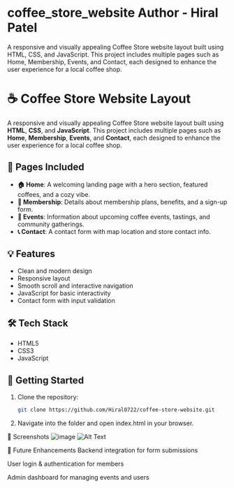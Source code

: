 # coffee_store_website Author - Hiral Patel
A responsive and visually appealing Coffee Store website layout built using HTML, CSS, and JavaScript. This project includes multiple pages such as Home, Membership, Events, and Contact, each designed to enhance the user experience for a local coffee shop.

# ☕ Coffee Store Website Layout

A responsive and visually appealing Coffee Store website layout built using **HTML**, **CSS**, and **JavaScript**. This project includes multiple pages such as **Home**, **Membership**, **Events**, and **Contact**, each designed to enhance the user experience for a local coffee shop.

## 🧩 Pages Included

- **🏠 Home**: A welcoming landing page with a hero section, featured coffees, and a cozy vibe.
- **🎫 Membership**: Details about membership plans, benefits, and a sign-up form.
- **📅 Events**: Information about upcoming coffee events, tastings, and community gatherings.
- **📞 Contact**: A contact form with map location and store contact info.

## 💡 Features

- Clean and modern design
- Responsive layout
- Smooth scroll and interactive navigation
- JavaScript for basic interactivity
- Contact form with input validation

## 🛠️ Tech Stack

- HTML5
- CSS3 
- JavaScript

  
## 🚀 Getting Started

1. Clone the repository:
   ```bash
   git clone https://github.com/Hiral0722/coffee-store-website.git
   
2. Navigate into the folder and open index.html in your browser.

📸 Screenshots
![image](https://github.com/user-attachments/assets/38c01b2d-b7a2-41fb-a38e-8eaade797fc6)
![Alt Text](relative/path/to/image.png)

📌 Future Enhancements
Backend integration for form submissions

User login & authentication for members

Admin dashboard for managing events and users



